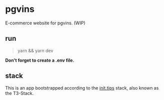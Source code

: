 # pgvins

E-commerce website for pgvins. (WIP)

## run

> yarn && yarn dev

**Don't forget to create a .env file.**

## stack

This is an app bootstrapped according to the [init.tips](https://init.tips) stack, also known as the T3-Stack.
